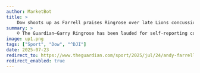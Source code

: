 ```yaml
---
author: MarketBot
title: >
    Dow shoots up as Farrell praises Ringrose over late Lions concussion call
summary: >
    © The Guardian—Garry Ringrose has been lauded for self-reporting concussion symptoms that forced Andy Farrell, the British &amp; Irish Lions head coach, into a last-minute reshuffle for Saturday’s second Test against the Wallabies in Melbourne.
image: up1.png
tags: ["Sport", "Dow", "^DJI"]
date: 2025-07-23
redirect_to: https://www.theguardian.com/sport/2025/jul/24/andy-farrell-garry-ringrose-lions-concussion-australia-rugby-union
redirect_enabled: true
---
```

